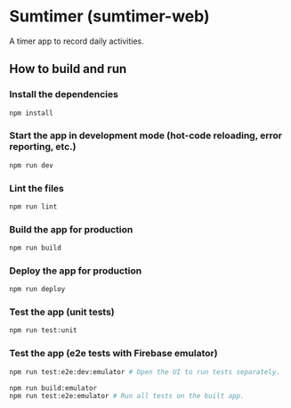 # Sumtimer (sumtimer-web)

A timer app to record daily activities.

## How to build and run

### Install the dependencies

```bash
npm install
```

### Start the app in development mode (hot-code reloading, error reporting, etc.)

```bash
npm run dev
```

### Lint the files

```bash
npm run lint
```

### Build the app for production

```bash
npm run build
```

### Deploy the app for production

```bash
npm run deploy
```

### Test the app (unit tests)

```bash
npm run test:unit
```

### Test the app (e2e tests with Firebase emulator)

```bash
npm run test:e2e:dev:emulator # Open the UI to run tests separately.
```

```bash
npm run build:emulator
npm run test:e2e:emulator # Run all tests on the built app.
```

